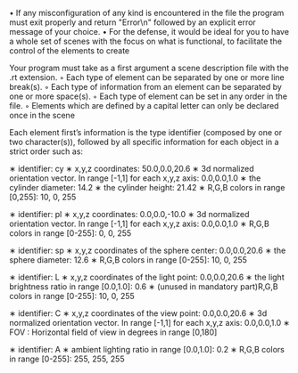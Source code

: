• If any misconfiguration of any kind is encountered in the file the program must exit
properly and return "Error\n" followed by an explicit error message of your choice.
• For the defense, it would be ideal for you to have a whole set of scenes with the
focus on what is functional, to facilitate the control of the elements to create

Your program must take as a first argument a scene description file with the .rt
extension.
◦ Each type of element can be separated by one or more line break(s).
◦ Each type of information from an element can be separated by one or more
space(s).
◦ Each type of element can be set in any order in the file.
◦ Elements which are defined by a capital letter can only be declared once in
the scene

Each element first’s information is the type identifier (composed by one or two
character(s)), followed by all specific information for each object in a strict
order such as:

∗ identifier: cy
∗ x,y,z coordinates: 50.0,0.0,20.6
∗ 3d normalized orientation vector. In range [-1,1] for each x,y,z axis:
0.0,0.0,1.0
∗ the cylinder diameter: 14.2
∗ the cylinder height: 21.42
∗ R,G,B colors in range [0,255]: 10, 0, 255


∗ identifier: pl
∗ x,y,z coordinates: 0.0,0.0,-10.0
∗ 3d normalized orientation vector. In range [-1,1] for each x,y,z axis:
0.0,0.0,1.0
∗ R,G,B colors in range [0-255]: 0, 0, 255


∗ identifier: sp
∗ x,y,z coordinates of the sphere center: 0.0,0.0,20.6
∗ the sphere diameter: 12.6
∗ R,G,B colors in range [0-255]: 10, 0, 255

∗ identifier: L
∗ x,y,z coordinates of the light point: 0.0,0.0,20.6
∗ the light brightness ratio in range [0.0,1.0]: 0.6
∗ (unused in mandatory part)R,G,B colors in range [0-255]: 10, 0, 255

∗ identifier: C
∗ x,y,z coordinates of the view point: 0.0,0.0,20.6
∗ 3d normalized orientation vector. In range [-1,1] for each x,y,z axis:
0.0,0.0,1.0
∗ FOV : Horizontal field of view in degrees in range [0,180]

∗ identifier: A
∗ ambient lighting ratio in range [0.0,1.0]: 0.2
∗ R,G,B colors in range [0-255]: 255, 255, 255

